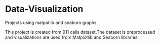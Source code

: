 # Data-Visualization
Projects using matpotlib and seaborn graphs

This project is created from 911 calls dataset.The dataset is preprocessed and visualizations are used from Matplotlib and Seaborn libraries.
